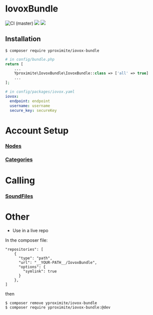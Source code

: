 # IovoxBundle
![CI (master)](https://github.com/Yproximite/IovoxBundle/workflows/CI/badge.svg)
![](https://img.shields.io/badge/php->%208.0-blue)
![](https://img.shields.io/badge/Symfony-%20%5E5.3-blue)

## Installation

```console
$ composer require yproximite/iovox-bundle
```

```php
# in config/bundle.php
return [
    ...
    Yproximite\IovoxBundle\IovoxBundle::class => ['all' => true]
    ...
];
```

```yaml
# in config/packages/iovox.yaml
iovox:
  endpoint: endpoint
  username: username
  secure_key: secureKey
```

# Account Setup
### [Nodes](doc/AccountSetup/Nodes.md)
### [Categories](doc/AccountSetup/Categories.md)

# Calling
### [SoundFiles](doc/Calling/SoundFiles.md)

# Other

* Use in a live repo

In the composer file:
```
"repositories": [
    {
      "type": "path",
      "url": "__YOUR-PATH__/IovoxBundle",
      "options": {
        "symlink": true
      }
    },
]
```
then
```console
$ composer remove yproximite/iovox-bundle
$ composer require yproximite/iovox-bundle:@dev
```
